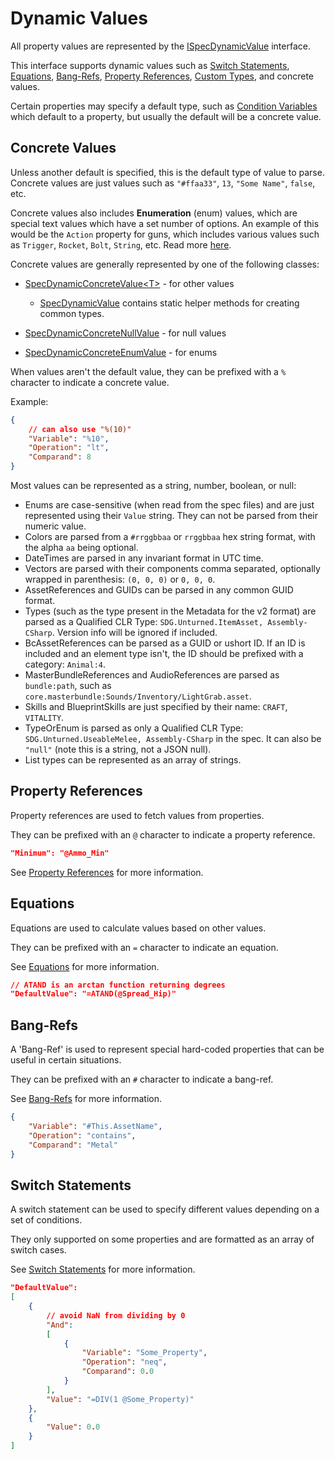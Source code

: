 # Dynamic Values
All property values are represented by the [ISpecDynamicValue](/api/DanielWillett.UnturnedDataFileLspServer.Data.Properties.ISpecDynamicValue.html) interface.

This interface supports dynamic values such as [Switch Statements](./switch-statements.md), [Equations](./equations.md), [Bang-Refs](./bang-refs.md), [Property References](./property-refs.md), [Custom Types](./custom-types.md), and concrete values.

Certain properties may specify a default type, such as [Condition Variables](/api/DanielWillett.UnturnedDataFileLspServer.Data.Logic.SpecCondition.html#DanielWillett_UnturnedDataFileLspServer_Data_Logic_SpecCondition_Variable) which default to a property, but usually the default will be a concrete value.


## Concrete Values
Unless another default is specified, this is the default type of value to parse. Concrete values are just values such as `"#ffaa33"`, `13`, `"Some Name"`, `false`, etc.

Concrete values also includes <b>Enumeration</b> (enum) values, which are special text values which have a set number of options. An example of this would be the `Action` property for guns, which includes various values such as `Trigger`, `Rocket`, `Bolt`, `String`, etc. Read more [here](./enums.md).

Concrete values are generally represented by one of the following classes:
* [SpecDynamicConcreteValue&lt;T&gt;](/api/DanielWillett.UnturnedDataFileLspServer.Data.Properties.SpecDynamicConcreteValue`1.html) - for other values
    * [SpecDynamicValue](/api/DanielWillett.UnturnedDataFileLspServer.Data.Properties.SpecDynamicValue.html) contains static helper methods for creating common types.

* [SpecDynamicConcreteNullValue](/api/DanielWillett.UnturnedDataFileLspServer.Data.Properties.SpecDynamicConcreteNullValue.html) - for null values

* [SpecDynamicConcreteEnumValue](/api/DanielWillett.UnturnedDataFileLspServer.Data.Properties.SpecDynamicConcreteEnumValue.html) - for enums

When values aren't the default value, they can be prefixed with a `%` character to indicate a concrete value.

Example:
```json
{
    // can also use "%(10)"
    "Variable": "%10",
    "Operation": "lt",
    "Comparand": 8
}
```

Most values can be represented as a string, number, boolean, or null:

* Enums are case-sensitive (when read from the spec files) and are just represented using their `Value` string. They can not be parsed from their numeric value.
* Colors are parsed from a `#rrggbbaa` or `rrggbbaa` hex string format, with the alpha `aa` being optional.
* DateTimes are parsed in any invariant format in UTC time.
* Vectors are parsed with their components comma separated, optionally wrapped in parenthesis: `(0, 0, 0)` or `0, 0, 0`.
* AssetReferences and GUIDs can be parsed in any common GUID format.
* Types (such as the type present in the Metadata for the v2 format) are parsed as a Qualified CLR Type: `SDG.Unturned.ItemAsset, Assembly-CSharp`. Version info will be ignored if included.
* BcAssetReferences can be parsed as a GUID or ushort ID. If an ID is included and an element type isn't, the ID should be prefixed with a category: `Animal:4`.
* MasterBundleReferences and AudioReferences are parsed as `bundle:path`, such as `core.masterbundle:Sounds/Inventory/LightGrab.asset`.
* Skills and BlueprintSkills are just specified by their name: `CRAFT`, `VITALITY`.
* TypeOrEnum is parsed as only a Qualified CLR Type: `SDG.Unturned.UseableMelee, Assembly-CSharp` in the spec. It can also be `"null"` (note this is a string, not a JSON null).
* List types can be represented as an array of strings.

## Property References
Property references are used to fetch values from properties.

They can be prefixed with an `@` character to indicate a property reference.

```json
"Minimum": "@Ammo_Min"
```

See [Property References](./property-refs.md) for more information.

## Equations
Equations are used to calculate values based on other values.

They can be prefixed with an `=` character to indicate an equation.

See [Equations](./equations.md) for more information.

```json
// ATAND is an arctan function returning degrees
"DefaultValue": "=ATAND(@Spread_Hip)"
```

## Bang-Refs
A 'Bang-Ref' is used to represent special hard-coded properties that can be useful in certain situations.

They can be prefixed with an `#` character to indicate a bang-ref.

See [Bang-Refs](./bang-refs.md) for more information.

```json
{
    "Variable": "#This.AssetName",
    "Operation": "contains",
    "Comparand": "Metal"
}
```

## Switch Statements
A switch statement can be used to specify different values depending on a set of conditions.

They only supported on some properties and are formatted as an array of switch cases.

See [Switch Statements](./switch-statements.md) for more information.

```json
"DefaultValue":
[
    {
        // avoid NaN from dividing by 0
        "And":
        [
            {
                "Variable": "Some_Property",
                "Operation": "neq",
                "Comparand": 0.0
            }
        ],
        "Value": "=DIV(1 @Some_Property)"
    },
    {
        "Value": 0.0
    }
]
```